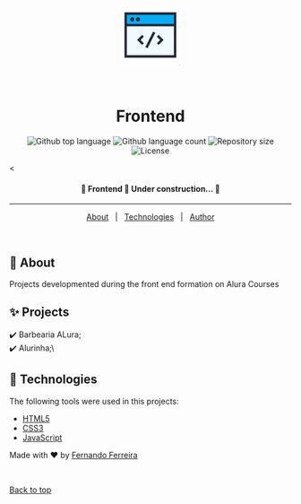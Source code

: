 <div align="center" id="top"> 
  <img src="./assets/Screenshot_2020-08-27 Formação Front End Alura - Cursos online de tecnologia.png" alt="Frontend" />

  &#xa0;

  <!-- <a href="https://frontend.netlify.app">Demo</a> -->
</div>

<h1 align="center">Frontend</h1>

<p align="center">
  <img alt="Github top language" src="https://img.shields.io/github/languages/top/fernando-ff/front-end?color=56BEB8">

  <img alt="Github language count" src="https://img.shields.io/github/languages/count/fernando-ff/front-end?color=56BEB8">

  <img alt="Repository size" src="https://img.shields.io/github/repo-size/fernando-ff/front-end?color=56BEB8">

  <img alt="License" src="https://img.shields.io/github/license/fernando-ff/front-end?color=56BEB8">

  <!-- <img alt="Github issues" src="https://img.shields.io/github/issues/{{YOUR_GITHUB_USERNAME}}/frontend?color=56BEB8" /> -->

  <!-- <img alt="Github forks" src="https://img.shields.io/github/forks/{{YOUR_GITHUB_USERNAME}}/frontend?color=56BEB8" /> -->

  <!-- <img alt="Github stars" src="https://img.shields.io/github/stars/{{YOUR_GITHUB_USERNAME}}/frontend?color=56BEB8" /> -->
</p>

<!-- Status -->

< <h4 align="center"> 
	🚧  Frontend 🚀 Under construction...  🚧
</h4> 

<hr>

<p align="center">
  <a href="#dart-about">About</a> &#xa0; | &#xa0; 
  <a href="#rocket-technologies">Technologies</a> &#xa0; | &#xa0;
  <a href="https://github.com/fernando-ff" target="_blank">Author</a>
</p>

<br>

## :dart: About ##

Projects developmented during the front end formation on Alura Courses 

## :sparkles: Projects ##

:heavy_check_mark: Barbearia ALura;\
:heavy_check_mark: Alurinha;\


## :rocket: Technologies ##

The following tools were used in this projects:

- [HTML5](https://developer.mozilla.org/pt-BR/docs/Web/HTML/HTML5)
- [CSS3](https://developer.mozilla.org/pt-BR/docs/Web/CSS)
- [JavaScript](https://developer.mozilla.org/pt-BR/docs/Web/JavaScript)


Made with :heart: by <a href="https://github.com/fernando-ff" target="_blank">Fernando Ferreira</a>

&#xa0;

<a href="#top">Back to top</a>

